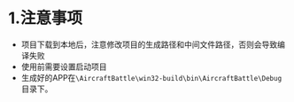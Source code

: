 # 1.注意事项

- 项目下载到本地后，注意修改项目的生成路径和中间文件路径，否则会导致编译失败
- 使用前需要设置启动项目
- 生成好的APP在`\AircraftBattle\win32-build\bin\AircraftBattle\Debug`目录下。